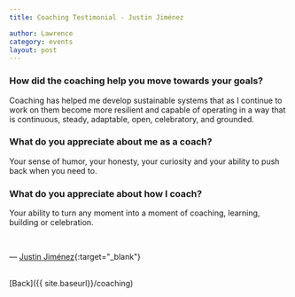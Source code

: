 ```yaml
---
title: Coaching Testimonial - Justin Jiménez

author: Lawrence
category: events
layout: post
---
```



### How did the coaching help you move towards your goals?

Coaching has helped me develop sustainable systems that as I continue to work on them become more resilient and capable of operating in a way that is continuous, steady, adaptable, open, celebratory, and grounded.

### What do you appreciate about me as a coach?

Your sense of humor, your honesty, your curiosity and your ability to push back when you need to.

### What do you appreciate about how I coach?

Your ability to turn any moment into a moment of coaching, learning, building or celebration.


<br>

— [Justin Jiménez](https://www.instagram.com/saviofromboston?igsh=MTBqc3NjdHMwOHZjOA==){:target="_blank"}

<br>
[Back]({{ site.baseurl}}/coaching)

